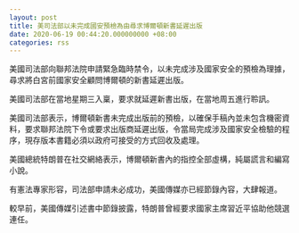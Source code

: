 ```yaml
---
layout: post
title: 美司法部以未完成國安預檢為由尋求博爾頓新書延遲出版
date: 2020-06-19 00:44:20.000000000 +08:00
categories: rss
---
```


美國司法部向聯邦法院申請緊急臨時禁令，以未完成涉及國家安全的預檢為理據，尋求將白宮前國家安全顧問博爾頓的新書延遲出版。

美國司法部在當地星期三入稟，要求就延遲新書出版，在當地周五進行聆訊。

美國司法部表示，博爾頓新書未完成出版前的預檢，以確保手稿內並未包含機密資料，要求聯邦法院下令或要求出版商延遲出版，令當局完成涉及國家安全檢驗的程序，現存版本書籍必須以政府可接受的方式回收及處理。

美國總統特朗普在社交網絡表示，博爾頓新書內的指控全部虛構，純屬謊言和編寫小說。

有憲法專家形容，司法部申請未必成功，美國傳媒亦已經節錄內容，大肆報道。

較早前，美國傳媒引述書中節錄披露，特朗普曾經要求國家主席習近平協助他競選連任。
